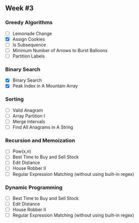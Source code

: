 ## Week #3

### Greedy Algorithms
- [ ] Lemonade Change
- [x] Assign Cookies
- [ ] Is Subsequence
- [ ] Minimum Number of Arrows to Burst Balloons
- [ ] Partition Labels

### Binary Search
- [x] Binary Search
- [x] Peak Index in A Mountain Array

### Sorting
- [ ] Valid Anagram
- [ ] Array Partition I
- [ ] Merge Intervals
- [ ] Find All Anagrams in A String

### Recursion and Memoization
- [ ] Pow(x,n)
- [ ] Best Time to Buy and Sell Stock
- [ ] Edit Distance
- [ ] House Robber II
- [ ] Regular Expression Matching (without using built-in regex)

### Dynamic Programming
- [ ] Best Time to Buy and Sell Stock
- [ ] Edit Distance
- [ ] House Robber II
- [ ] Regular Expression Matching (without using built-in regex)
